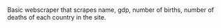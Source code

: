 ﻿# 
 Basic webscraper that scrapes name, gdp, number of births, number of deaths of each country in the site.
